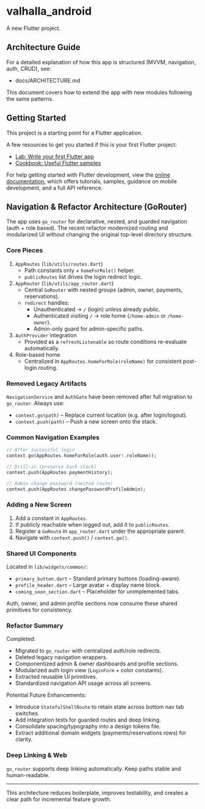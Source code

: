# valhalla_android

A new Flutter project.

## Architecture Guide

For a detailed explanation of how this app is structured (MVVM, navigation, auth, CRUD), see:

- docs/ARCHITECTURE.md

This document covers how to extend the app with new modules following the same patterns.

## Getting Started

This project is a starting point for a Flutter application.

A few resources to get you started if this is your first Flutter project:

- [Lab: Write your first Flutter app](https://docs.flutter.dev/get-started/codelab)
- [Cookbook: Useful Flutter samples](https://docs.flutter.dev/cookbook)

For help getting started with Flutter development, view the
[online documentation](https://docs.flutter.dev/), which offers tutorials,
samples, guidance on mobile development, and a full API reference.

## Navigation & Refactor Architecture (GoRouter)

The app uses `go_router` for declarative, nested, and guarded navigation (auth + role based). The recent refactor modernized routing and modularized UI without changing the original top-level directory structure.

### Core Pieces
1. `AppRoutes` (`lib/utils/routes.dart`)
   * Path constants only + `homeForRole()` helper.
   * `publicRoutes` list drives the login redirect logic.
2. `AppRouter` (`lib/utils/app_router.dart`)
   * Central `GoRouter` with nested groups (admin, owner, payments, reservations).
   * `redirect` handles:
     - Unauthenticated -> `/` (login) unless already public.
     - Authenticated visiting `/` -> role home (`/home-admin` or `/home-owner`).
     - Admin-only guard for admin-specific paths.
3. `AuthProvider` integration
   * Provided as a `refreshListenable` so route conditions re-evaluate automatically.
4. Role-based home
   * Centralized in `AppRoutes.homeForRole(roleName)` for consistent post-login routing.

### Removed Legacy Artifacts
`NavigationService` and `AuthGate` have been removed after full migration to `go_router`. Always use:
* `context.go(path)` – Replace current location (e.g. after login/logout).
* `context.push(path)` – Push a new screen onto the stack.

### Common Navigation Examples
```dart
// After successful login
context.go(AppRoutes.homeForRole(auth.user!.roleName));

// Drill-in (preserve back stack)
context.push(AppRoutes.paymentHistory);

// Admin change password (nested route)
context.push(AppRoutes.changePasswordProfileAdmin);
```

### Adding a New Screen
1. Add a constant in `AppRoutes`.
2. If publicly reachable when logged out, add it to `publicRoutes`.
3. Register a `GoRoute` in `app_router.dart` under the appropriate parent.
4. Navigate with `context.push()` / `context.go()`.

### Shared UI Components
Located in `lib/widgets/common/`:
* `primary_button.dart` – Standard primary buttons (loading-aware).
* `profile_header.dart` – Large avatar + display name block.
* `coming_soon_section.dart` – Placeholder for unimplemented tabs.

Auth, owner, and admin profile sections now consume these shared primitives for consistency.

### Refactor Summary
Completed:
* Migrated to `go_router` with centralized auth/role redirects.
* Deleted legacy navigation wrappers.
* Componentized admin & owner dashboards and profile sections.
* Modularized auth login view (`LoginForm` + color constants).
* Extracted reusable UI primitives.
* Standardized navigation API usage across all screens.

Potential Future Enhancements:
* Introduce `StatefulShellRoute` to retain state across bottom nav tab switches.
* Add integration tests for guarded routes and deep linking.
* Consolidate spacing/typography into a design tokens file.
* Extract additional domain widgets (payments/reservations rows) for clarity.

### Deep Linking & Web
`go_router` supports deep linking automatically. Keep paths stable and human-readable.

---
This architecture reduces boilerplate, improves testability, and creates a clear path for incremental feature growth.
